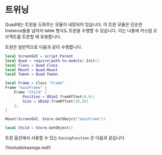 
# 트위닝

Quad에는 트윈을 도와주는 모듈이 내장되어 있습니다. 이 트윈 모듈은 단순한 Instance들을 넘어서 table 형식도 트윈을 수행할 수 있습니다. 이는 나중에 커스텀 오브젝트를 트윈할 때 유용합니다.  

트윈은 일반적으로 다음과 같이 수행합니다.  

```lua
local ScreenGUI = script.Parent
local Quad = require(path.to.module).Init()
local Class = Quad.Class
local Mount = Quad.Mount
local Tween = Quad.Tween

local Frame = Class "Frame"
Frame "mainFrame" {
    Frame "Child" {
        Position = UDim2.fromOffset(0,0);
        Size = UDim2.fromOffset(20,20)
    };
}

Mount(ScreenGUI, Store.GetObejct("mainFrame"))

local Child = Store.GetObject()
```

트윈 옵션에서 사용할 수 있는 `EasingFunction` 은 다음과 같습니다

{!include/easings.md!}
